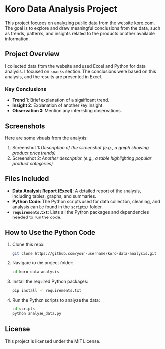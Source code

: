 # Koro Data Analysis Project

This project focuses on analyzing public data from the website [koro.com](https://www.koro.com). The goal is to explore and draw meaningful conclusions from the data, such as trends, patterns, and insights related to the products or other available information.

## Project Overview
I collected data from the website and used Excel and Python for data analysis. I focused on `snacks` section. The conclusions were based on this analysis, and the results are presented in Excel.

### Key Conclusions
- **Trend 1**: Brief explanation of a significant trend.
- **Insight 2**: Explanation of another key insight.
- **Observation 3**: Mention any interesting observations.

## Screenshots
Here are some visuals from the analysis:

1. Screenshot 1: *Description of the screenshot (e.g., a graph showing product price trends)*
2. Screenshot 2: *Another description (e.g., a table highlighting popular product categories)*

## Files Included
- **[Data Analysis Report (Excel)](link-to-excel-file)**: A detailed report of the analysis, including tables, graphs, and summaries.
- **Python Code**: The Python scripts used for data collection, cleaning, and analysis can be found in the `scripts/` folder.
- **`requirements.txt`**: Lists all the Python packages and dependencies needed to run the code.


## How to Use the Python Code
1. Clone this repo:
    ```bash
    git clone https://github.com/your-username/koro-data-analysis.git
    ```

2. Navigate to the project folder:
    ```bash
    cd koro-data-analysis
    ```

3. Install the required Python packages:
    ```bash
    pip install -r requirements.txt
    ```

4. Run the Python scripts to analyze the data:
    ```bash
    cd scripts
    python analyze_data.py
    ```

## License
This project is licensed under the MIT License.
